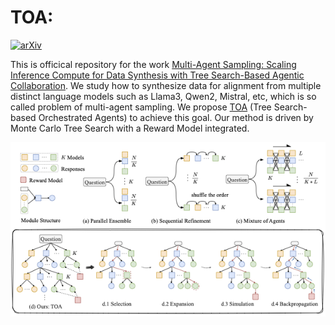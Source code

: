 # TOA: 

[![arXiv](https://img.shields.io/badge/arXiv-paper-b31b1b.svg)](https://arxiv.org/pdf/2412.17061) 


This is officical repository for the work [Multi-Agent Sampling: Scaling Inference Compute for Data Synthesis with Tree Search-Based Agentic Collaboration](https://arxiv.org/pdf/2412.17061). We study how to synthesize data for alignment from multiple distinct language models such as Llama3, Qwen2, Mistral, etc, which is so called problem of multi-agent sampling. We propose [TOA]() (Tree Search-based Orchestrated Agents) to achieve this goal. Our method is driven by Monte Carlo Tree Search with a Reward Model integrated. 


![](./figures/method.png)



